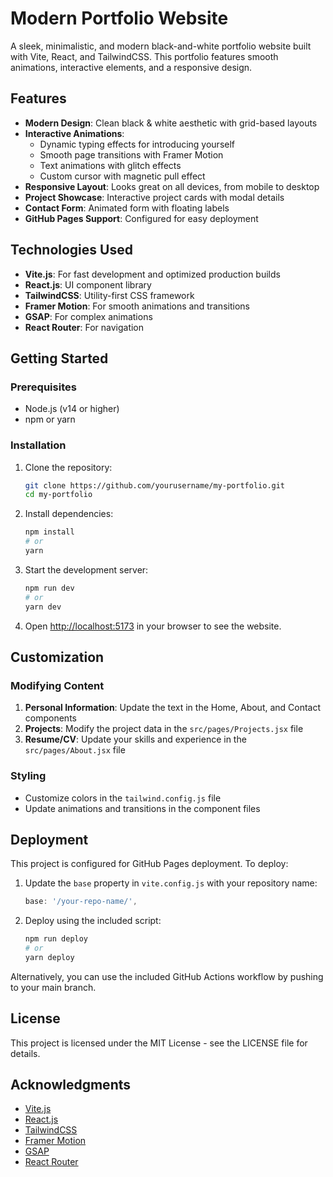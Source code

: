 # Modern Portfolio Website

A sleek, minimalistic, and modern black-and-white portfolio website built with Vite, React, and TailwindCSS. This portfolio features smooth animations, interactive elements, and a responsive design.

## Features

- **Modern Design**: Clean black & white aesthetic with grid-based layouts
- **Interactive Animations**: 
  - Dynamic typing effects for introducing yourself
  - Smooth page transitions with Framer Motion
  - Text animations with glitch effects
  - Custom cursor with magnetic pull effect
- **Responsive Layout**: Looks great on all devices, from mobile to desktop
- **Project Showcase**: Interactive project cards with modal details
- **Contact Form**: Animated form with floating labels
- **GitHub Pages Support**: Configured for easy deployment

## Technologies Used

- **Vite.js**: For fast development and optimized production builds
- **React.js**: UI component library
- **TailwindCSS**: Utility-first CSS framework
- **Framer Motion**: For smooth animations and transitions
- **GSAP**: For complex animations
- **React Router**: For navigation

## Getting Started

### Prerequisites

- Node.js (v14 or higher)
- npm or yarn

### Installation

1. Clone the repository:
   ```bash
   git clone https://github.com/yourusername/my-portfolio.git
   cd my-portfolio
   ```

2. Install dependencies:
   ```bash
   npm install
   # or
   yarn
   ```

3. Start the development server:
   ```bash
   npm run dev
   # or
   yarn dev
   ```

4. Open [http://localhost:5173](http://localhost:5173) in your browser to see the website.

## Customization

### Modifying Content

1. **Personal Information**: Update the text in the Home, About, and Contact components
2. **Projects**: Modify the project data in the `src/pages/Projects.jsx` file
3. **Resume/CV**: Update your skills and experience in the `src/pages/About.jsx` file

### Styling

- Customize colors in the `tailwind.config.js` file
- Update animations and transitions in the component files

## Deployment

This project is configured for GitHub Pages deployment. To deploy:

1. Update the `base` property in `vite.config.js` with your repository name:
   ```javascript
   base: '/your-repo-name/',
   ```

2. Deploy using the included script:
   ```bash
   npm run deploy
   # or
   yarn deploy
   ```

Alternatively, you can use the included GitHub Actions workflow by pushing to your main branch.

## License

This project is licensed under the MIT License - see the LICENSE file for details.

## Acknowledgments

- [Vite.js](https://vitejs.dev/)
- [React.js](https://react.dev/)
- [TailwindCSS](https://tailwindcss.com/)
- [Framer Motion](https://www.framer.com/motion/)
- [GSAP](https://greensock.com/gsap/)
- [React Router](https://reactrouter.com/)
